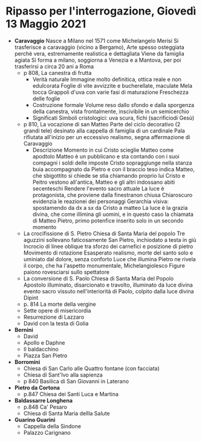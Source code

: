 # Ripasso per l'interrogazione, Giovedì 13 Maggio 2021
* **Caravaggio**
Nasce a Milano nel 1571 come Michelangelo Merisi
Si trasferisce a caravaggio (vicino a Bergamo), 
Arte spesso osteggiata perchè vera, estremamente realistica e dettagliata
Viene da famiglia agiata
Si forma a milano, soggiorna a Venezia e a Mantova, per poi trasferirsi a circa 20 ani a Roma
	* p 808, La canestra di frutta
		* Verità naturale
		Immagine molto definitica, ottica reale e non edulcorata
		Foglie di vite avvizzite e bucherellate, maculate
		Mela tocca
		Grappoli d'uva con varie fasi di maturazione
		Freschezza delle foglie
		* Costruzione formale
		 Volume reso dallo sfondo e dalla sporgenza della canestra, vista frontalmente, inscivibile in un semicerchio
		 * Significati
		 Simboli cristologici: uva scura, fichi (sacrificiodi Gesù)
	* p 810, La vocazione di san Matteo
	Parte del ciclo decorativo (2 grandi tele) desinato alla cappella di famiglia di un cardinale
	Pala rifiutata all'inizio per un eccessivo realismo, segna affermazione di Caravaggio
		* Descrizione 
		Momento in cui Cristo scieglie Matteo come apodtolo
		Matteo è un pubblicano e sta contando con i suoi compagni i soldi delle imposte
		Cristo sopraggiunge nella stanza buia accompagnato da Pietro e con il braccio teso indica Matteo, che sbigottito si chiede se stia chiamando proprio lui
		Cristo e Peitro vestono all'antica, Matteo e gli altri indossano abiti secenteschi
		Rendere l'evento sacro attuale
		La luce è protagonista, che proviene dalla finestranon chiusa 
		Chiaroscuro evidenzia le reazionei dei personaggi
		Gerarchia visiva: spostamendo da dx a sx da Cristo a matteo
		La luce è la grazia divina, che come illimina gli uomini, e in questo caso la chiamata di Matteo
		Pietro, primo potenfice inserito solo in un secondo momento
	* La crocifissione di S. Pietro
	 Chiesa di Santa Maria del popolo
	 Tre aguzzini sollevano faticosamente San Pietro, inchiodato a testa in giù
	 Incrocio di linee oblique tra sforzo dei carnefici e posizione di pietro
	Movimento di rotazione
	Esasperato realismo, morte del santo solo e uminiato dal dolore, senza  conforto
	Luce che illumina Pietro ne rivela il corpo, che ha l'aspetto monumentale, Michelangiolesco
	Figure paiono rovesciarsi sullo spettatore
	* La conversione di S. Paolo
	Chiesa di Santa Maria del Popolo
	Apostolo illuminato, disarcionato e travolto, illuminato da luce divina
	evento sacro vissuto nell'interiorità di Paolo, colpito dalla luce divina
	Dipint
	* p. 814 La morte della vergine
	* Sette opere di misericordia
	* Resurrezione di Lazzaro
	* David con la testa di Golia
* **Bernini**
	* David
	* Apollo e Daphne
	* Il baldacchino
	* Piazza San Pietro
* **Borromini**
	* Chiesa di San Carlo alle Quattro fontane (con facciata)
	* Chiesa di Sant'Ivo alla sapienza
	* p 840 Basilica di San Giovanni in Laterano
* **Pietro da Cortona**
	* p.847 Chiesa dei Santi Luca e Martina
* **Baldassarre Longhena**
	* p.848 Ca' Pesaro
	* Chiesa di Santa Maria dellla Salute
* **Guarino Guarini**
	* Cappella della Sindone
	* Palazzo Carignano

<!--stackedit_data:
eyJoaXN0b3J5IjpbOTMwNDg4MTk2LDQzMDUzNTIyMiwxMzA0Nz
M0NjMzLDExNzc4NzA3NzksLTU3MzM2NzQ0LDE5NjU2Mjk4NSwy
MDYzOTcwNzYsLTIxMDIzNTEyODJdfQ==
-->